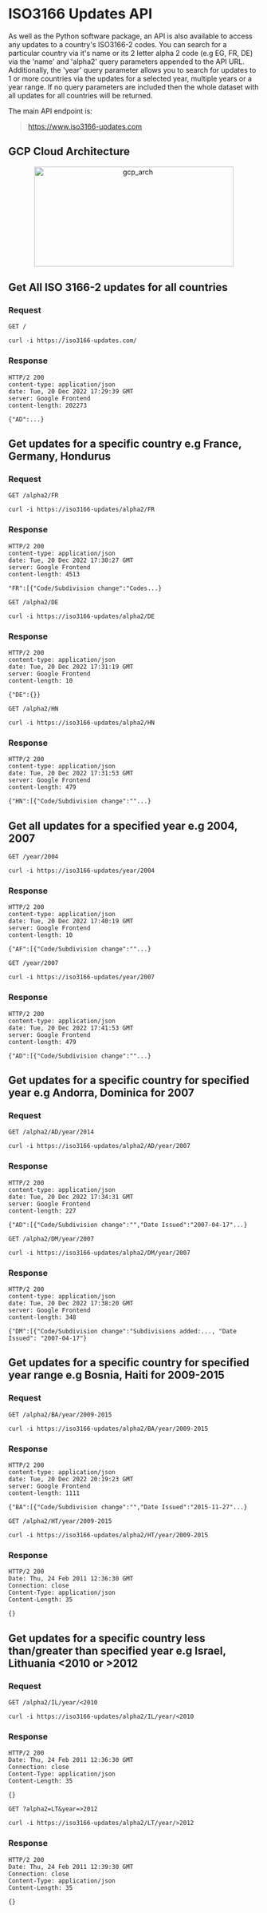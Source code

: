 # ISO3166 Updates API

As well as the Python software package, an API is also available to access any updates to a country's ISO3166-2 codes. You can search for a particular country via it's name or its 2 letter alpha 2 code (e.g EG, FR, DE) via the 'name' and 'alpha2' query parameters appended to the API URL. Additionally, the 'year' query parameter allows you to search for updates to 1 or more countries via the updates for a selected year, multiple years or a year range. If no query parameters are included then the whole dataset with all updates for all countries will be returned. 

The main API endpoint is:

> https://www.iso3166-updates.com

GCP Cloud Architecture 
------------------------

<p align="center">
  <img src="https://raw.githubusercontent.com/amckenna41/iso3166-updates/main/gcp_cloud_arch.png" alt="gcp_arch" height="200" width="400"/>
</p>

<!-- Python
------

**Python Requests Library**

```python
import requests

base_url = "https://www.iso3166-updates.com"

all_request = requests.get(base_url)
all_request.json() 

#get all updates for each country using its alpha2 code
algeria_request = requests.get(base_url + "/alpha2/" + "DZ").json()
jamaica_request = requests.get(base_url + "/alpha2/" + "JM").json()
libya_request = requests.get(base_url + "/alpha2/" + "LY").json()

#get all updates for particular year
_2011_request = requests.get(base_url + "/year/" + "2011").json()
``` -->

<!-- Javascript
----------
```javascript
// Create a request variable and assign a new XMLHttpRequest object to it.
var request = new XMLHttpRequest()

// Open a new connection, using the GET request on the URL endpoint
request.open('GET', 'https://www.iso3166-updates.com', true)

request.onload = function () {
  // Begin accessing JSON data here
}

// Send request
request.send()

function getData() {
  const response = await fetch('https://www.iso3166-updates.com')
  const data = await response.json()
}

// Begin accessing JSON data here
var data = JSON.parse(this.response)

data.forEach(alpha2 => {
  // Log each countrys updates
  console.log(alpha2)
})
``` -->

Get All ISO 3166-2 updates for all countries
-------------------------------------------
### Request

`GET /`

    curl -i https://iso3166-updates.com/

### Response

    HTTP/2 200 
    content-type: application/json
    date: Tue, 20 Dec 2022 17:29:39 GMT
    server: Google Frontend
    content-length: 202273

    {"AD":...}

Get updates for a specific country e.g France, Germany, Hondurus
----------------------------------------------------------------

### Request

`GET /alpha2/FR`

    curl -i https://iso3166-updates/alpha2/FR


### Response

    HTTP/2 200 
    content-type: application/json
    date: Tue, 20 Dec 2022 17:30:27 GMT
    server: Google Frontend
    content-length: 4513

    "FR":[{"Code/Subdivision change":"Codes...}


`GET /alpha2/DE`

    curl -i https://iso3166-updates/alpha2/DE

### Response

    HTTP/2 200 
    content-type: application/json
    date: Tue, 20 Dec 2022 17:31:19 GMT
    server: Google Frontend
    content-length: 10

    {"DE":{}}

`GET /alpha2/HN`

    curl -i https://iso3166-updates/alpha2/HN

### Response

    HTTP/2 200 
    content-type: application/json
    date: Tue, 20 Dec 2022 17:31:53 GMT
    server: Google Frontend
    content-length: 479

    {"HN":[{"Code/Subdivision change":""...}

Get all updates for a specified year e.g 2004, 2007
---------------------------------------------------

`GET /year/2004`

    curl -i https://iso3166-updates/year/2004

### Response

    HTTP/2 200 
    content-type: application/json
    date: Tue, 20 Dec 2022 17:40:19 GMT
    server: Google Frontend
    content-length: 10

    {"AF":[{"Code/Subdivision change":""...}

`GET /year/2007`

    curl -i https://iso3166-updates/year/2007

### Response

    HTTP/2 200 
    content-type: application/json
    date: Tue, 20 Dec 2022 17:41:53 GMT
    server: Google Frontend
    content-length: 479

    {"AD":[{"Code/Subdivision change":""...}

Get updates for a specific country for specified year e.g Andorra, Dominica for 2007
------------------------------------------------------------------------------------

### Request

`GET /alpha2/AD/year/2014`

    curl -i https://iso3166-updates/alpha2/AD/year/2007

### Response

    HTTP/2 200 
    content-type: application/json
    date: Tue, 20 Dec 2022 17:34:31 GMT
    server: Google Frontend
    content-length: 227

    {"AD":[{"Code/Subdivision change":"","Date Issued":"2007-04-17"...}

`GET /alpha2/DM/year/2007`

    curl -i https://iso3166-updates/alpha2/DM/year/2007

### Response

    HTTP/2 200 
    content-type: application/json
    date: Tue, 20 Dec 2022 17:38:20 GMT
    server: Google Frontend
    content-length: 348

    {"DM":[{"Code/Subdivision change":"Subdivisions added:..., "Date Issued": "2007-04-17"}


Get updates for a specific country for specified year range e.g Bosnia, Haiti for 2009-2015
-------------------------------------------------------------------------------------------
### Request

`GET /alpha2/BA/year/2009-2015`

    curl -i https://iso3166-updates/alpha2/BA/year/2009-2015

### Response

    HTTP/2 200 
    content-type: application/json
    date: Tue, 20 Dec 2022 20:19:23 GMT
    server: Google Frontend
    content-length: 1111

    {"BA":[{"Code/Subdivision change":"","Date Issued":"2015-11-27"...}

`GET /alpha2/HT/year/2009-2015`

    curl -i https://iso3166-updates/alpha2/HT/year/2009-2015

### Response

    HTTP/2 200 
    Date: Thu, 24 Feb 2011 12:36:30 GMT
    Connection: close
    Content-Type: application/json
    Content-Length: 35

    {}


Get updates for a specific country less than/greater than specified year e.g Israel, Lithuania <2010 or >2012
-------------------------------------------------------------------------------------------------------------

### Request

`GET /alpha2/IL/year/<2010`

    curl -i https://iso3166-updates/alpha2/IL/year/<2010

### Response

    HTTP/2 200 
    Date: Thu, 24 Feb 2011 12:36:30 GMT
    Connection: close
    Content-Type: application/json
    Content-Length: 35

    {}

`GET ?alpha2=LT&year=>2012`

    curl -i https://iso3166-updates/alpha2/LT/year/>2012

### Response

    HTTP/2 200 
    Date: Thu, 24 Feb 2011 12:39:30 GMT
    Connection: close
    Content-Type: application/json
    Content-Length: 35

    {}